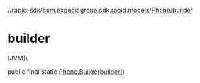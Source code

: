 //[rapid-sdk](../../../index.md)/[com.expediagroup.sdk.rapid.models](../index.md)/[Phone](index.md)/[builder](builder.md)

# builder

[JVM]\

public final static [Phone.Builder](-builder/index.md)[builder](builder.md)()
